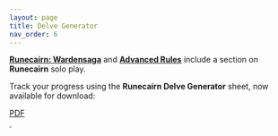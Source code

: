 ```yaml
---
layout: page
title: Delve Generator
nav_order: 6
---
```


**[Runecairn: Wardensaga](https://byodinsbeardrpg.itch.io/runecairn-wardensaga)** and **[Advanced Rules](https://byodinsbeardrpg.itch.io/runecairn-advanced-rules)** include a section on **Runecairn** solo play.

Track your progress using the **Runecairn Delve Generator** sheet, now available for download:

[PDF](https://runecairn.byodinsbeardrpg.com/public/delve_generator.pdf)

<img src="https://img.itch.zone/aW1hZ2UvMTM1NzY3MS84NDkwOTExLnBuZw==/original/G8%2F1tZ.png" style="zoom: 25%;" />
